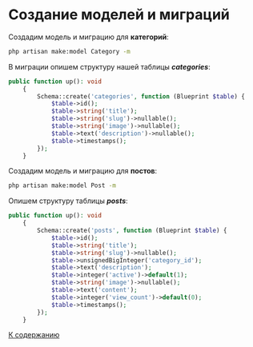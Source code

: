 # Создание моделей и миграций

Создадим модель и миграцию для **категорий**:

```bash
php artisan make:model Category -m
```
В миграции опишем структуру нашей таблицы ***categories***:

```php
public function up(): void
    {
        Schema::create('categories', function (Blueprint $table) {
            $table->id();
            $table->string('title');
            $table->string('slug')->nullable();
            $table->string('image')->nullable();
            $table->text('description')->nullable();
            $table->timestamps();
        });
    }
```

Создадим модель и миграцию для **постов**:
```bash
php artisan make:model Post -m
```
Опишем структуру таблицы ***posts***:

```php
public function up(): void
    {
        Schema::create('posts', function (Blueprint $table) {
            $table->id();
            $table->string('title');
            $table->string('slug')->nullable();
            $table->unsignedBigInteger('category_id');
            $table->text('description');
            $table->integer('active')->default(1);
            $table->string('image')->nullable();
            $table->text('content');
            $table->integer('view_count')->default(0);
            $table->timestamps();
        });
    }
```
[К содержанию](../README.md)